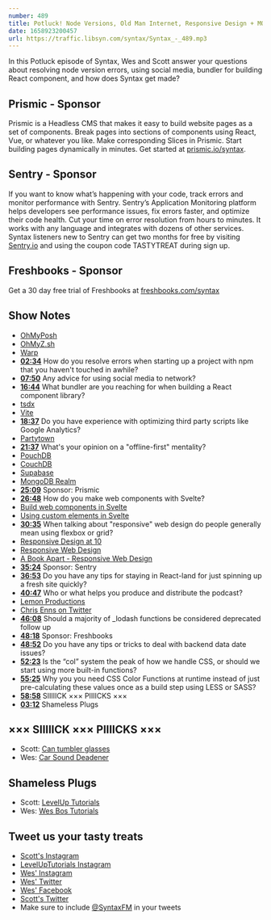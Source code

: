 ```yaml
---
number: 489
title: Potluck! Node Versions, Old Man Internet, Responsive Design + MORE
date: 1658923200457
url: https://traffic.libsyn.com/syntax/Syntax_-_489.mp3
---
```


In this Potluck episode of Syntax, Wes and Scott answer your questions about resolving node version errors, using social media, bundler for building React component, and how does Syntax get made?

## Prismic  - Sponsor

Prismic is a Headless CMS that makes it easy to build website pages as a set of components. Break pages into sections of components using React, Vue, or whatever you like. Make corresponding Slices in Prismic. Start building pages dynamically in minutes. Get started at [prismic.io/syntax](https://prismic.io/syntax).

## Sentry - Sponsor

If you want to know what’s happening with your code, track errors and monitor performance with Sentry. Sentry’s Application Monitoring platform helps developers see performance issues, fix errors faster, and optimize their code health. Cut your time on error resolution from hours to minutes. It works with any language and integrates with dozens of other services. Syntax listeners new to Sentry can get two months for  free by visiting [Sentry.io](https://sentry.io) and using the coupon code TASTYTREAT during sign up.

## Freshbooks - Sponsor

Get a 30 day free trial of Freshbooks at [freshbooks.com/syntax](https://freshbooks.com/syntax)

## Show Notes

* [OhMyPosh](https://ohmyposh.dev)
* [OhMyZ.sh](https://ohmyz.sh)
* [Warp](https://www.warp.dev)
* **[02:34](#t=02:34)** How do you resolve errors when starting up a project with npm that you haven't touched in awhile?
* **[07:50](#t=07:50)** Any advice for using social media to network?
* **[16:44](#t=16:44)** What bundler are you reaching for when building a React component library?
* [tsdx](https://tsdx.io/)
* [Vite](https://vitejs.dev)
* **[18:37](#t=18:37)** Do you have experience with optimizing third party scripts like Google Analytics?
* [Partytown](https://partytown.builder.io)
* **[21:37](#t=21:37)** What's your opinion on a "offline-first" mentality?
* [PouchDB](https://pouchdb.com)
* [CouchDB](https://couchdb.apache.org)
* [Supabase](https://supabase.com)
* [MongoDB Realm](https://www.mongodb.com/developer/products/realm/)
* **[25:09](#t=25:09)** Sponsor: Prismic
* **[26:48](#t=26:48)** How do you make web components with Svelte?
* [Build web components in Svelte](https://blog.logrocket.com/build-web-components-svelte/)
* [Using custom elements in Svelte](https://css-tricks.com/using-custom-elements-in-svelte/)
* **[30:35](#t=30:35)** When talking about "responsive" web design do people generally mean using flexbox or grid?
* [Responsive Design at 10](https://ethanmarcotte.com/wrote/responsive-design-at-10/)
* [Responsive Web Design](https://alistapart.com/article/responsive-web-design/)
* [A Book Apart - Responsive Web Design](https://abookapart.com/products/responsive-web-design)
* **[35:24](#t=35:24)** Sponsor: Sentry
* **[36:53](#t=36:53)** Do you have any tips for staying in React-land for just spinning up a fresh site quickly?
* **[40:47](#t=40:47)** Who or what helps you produce and distribute the podcast?
* [Lemon Productions](https://www.lemonproductions.ca/)
* [Chris Enns on Twitter](https://twitter.com/ichris)
* **[46:08](#t=46:08)** Should a majority of _lodash functions be considered deprecated follow up
* **[48:18](#t=48:18)** Sponsor: Freshbooks
* **[48:52](#t=48:52)** Do you have any tips or tricks to deal with backend data date issues?
* **[52:23](#t=52:23)** Is the “col” system the peak of how we handle CSS, or should we start using more built-in functions?
* **[55:25](#t=55:25)** Why you you need CSS Color Functions at runtime instead of just pre-calculating these values once as a build step using LESS or SASS?
* **[58:58](#t=58:58)** SIIIIICK ××× PIIIICKS ×××
* **[03:12](#t=03:12)** Shameless Plugs

## ××× SIIIIICK ××× PIIIICKS ×××

* Scott: [Can tumbler glasses](https://amzn.to/3o8ya6i)
* Wes: [Car Sound Deadener](https://amzn.to/3RBurvo)

## Shameless Plugs

* Scott: [LevelUp Tutorials](https://leveluptutorials.com/tutorials/keystone-js/introduction)
* Wes: [Wes Bos Tutorials](https://wesbos.com/courses)

## Tweet us your tasty treats

* [Scott's Instagram](https://www.instagram.com/stolinski/)
* [LevelUpTutorials Instagram](https://www.instagram.com/LevelUpTutorials/)
* [Wes' Instagram](https://www.instagram.com/wesbos/)
* [Wes' Twitter](https://twitter.com/wesbos)
* [Wes' Facebook](https://www.facebook.com/wesbos.developer)
* [Scott's Twitter](https://twitter.com/stolinski)
* Make sure to include [@SyntaxFM](https://twitter.com/SyntaxFM) in your tweets
